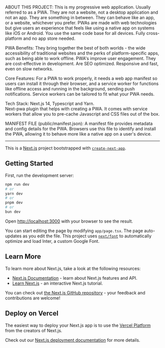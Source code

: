 ABOUT THIS PROJECT:
This is my progressive web application. Usually referred to as a PWA.
They are not a website, not a desktop application and not an app. They are something in between. They can behave like an app, or a website, whichever you prefer.
PWAs are made with web technologies but give users an experience that feels like using a native app on systems like iOS or Android. You use the same code base for all devices. Fully cross-platform and no app store needed. 

PWA Benefits: 
They bring together the best of both worlds - the wide accessibility of traditional websites and the perks of platform-specific apps, such as being able to work offline.
PWA's improve user engagement. They are cost-effective in development. 
Are SEO optimized. Responsive and fast, even on slow networks.

Core Features: For a PWA to work properly, it needs a web app manifest so users can install it through their browser, and a service worker for functions like offline access and running in the background, sending push notifications. 
Service workers can be tailored to fit what your PWA needs. 


Tech Stack:
Next.js 14, Typescript and Yarn.  
Next-pwa plugin that helps with creating a PWA. It comes with service workers that allow you to pre-cache Javascript and CSS files out of the box. 




MANIFEST FILE (public/manifest.json):
A manifest file provides metadata and config details for the PWA. Browsers use this file to identify and install the PWA, allowing it to behave more like a native app on a user's device.







----

This is a [Next.js](https://nextjs.org/) project bootstrapped with [`create-next-app`](https://github.com/vercel/next.js/tree/canary/packages/create-next-app).
## Getting Started
First, run the development server:
```bash
npm run dev
# or
yarn dev
# or
pnpm dev
# or
bun dev
```
Open [http://localhost:3000](http://localhost:3000) with your browser to see the result.

You can start editing the page by modifying `app/page.tsx`. The page auto-updates as you edit the file.
This project uses [`next/font`](https://nextjs.org/docs/basic-features/font-optimization) to automatically optimize and load Inter, a custom Google Font.

## Learn More
To learn more about Next.js, take a look at the following resources:
- [Next.js Documentation](https://nextjs.org/docs) - learn about Next.js features and API.
- [Learn Next.js](https://nextjs.org/learn) - an interactive Next.js tutorial.

You can check out [the Next.js GitHub repository](https://github.com/vercel/next.js/) - your feedback and contributions are welcome!

## Deploy on Vercel
The easiest way to deploy your Next.js app is to use the [Vercel Platform](https://vercel.com/new?utm_medium=default-template&filter=next.js&utm_source=create-next-app&utm_campaign=create-next-app-readme) from the creators of Next.js.

Check out our [Next.js deployment documentation](https://nextjs.org/docs/deployment) for more details.




